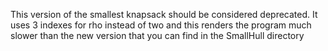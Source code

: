 This version of the smallest knapsack should be considered deprecated. 
It uses 3 indexes for rho instead of two and this renders the program much
slower than the new version that you can find in the SmallHull directory

